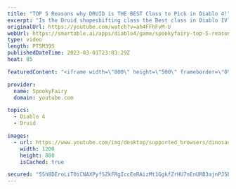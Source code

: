 ```yaml
---
title: "TOP 5 Reasons why DRUID is THE BEST Class to Pick in Diablo 4!"
excerpt: "Is the Druid shapeshifting class the Best class in Diablo IV? - Here are my Top 5 reasons (aside from fun-factor and good looks) ..."
originalUrl: https://youtube.com/watch?v=ah4FFhFvM-U
webUrl: https://smartable.ai/apps/diablo4/game/spookyfairy-top-5-reasons-why-druid-is-the-best-class-to-pick-in-diablo-4/
type: video
length: PT5M39S
publishedDateTime: 2023-03-01T23:03:29Z
heat: 85

featuredContent: "<iframe width=\"800\" height=\"500\" frameborder=\"0\" src=\"https://www.youtube.com/embed/ah4FFhFvM-U\" allow=\"accelerometer; autoplay; encrypted-media; gyroscope; picture-in-picture\" allowfullscreen></iframe>"

provider:
  name: SpookyFairy
  domain: youtube.com

topics:
  - Diablo 4
  - Druid

images:
  - url: https://www.youtube.com/img/desktop/supported_browsers/dinosaur.png
    width: 1200
    height: 800
    isCached: true

secured: "5Sh8DEroLiT0iCNAXPyfSZkFRgIccEeRAizMt1GgkfZrHU7nEnURB3ajnPJSbTlob8qXasQtm+H1LizlIf0abNUD/OFC+iehPgOgTaHKVBNJbSvEr9hb/MyqZtPkZEOLqgUHHveDd8nAKado94fVPQrjLLuAmOnNlmlpho8+NugTYRscAbYjPcUXtBm5TGVa5bvYs14xFvNHbhfHzlqMTQXFRX80ZEq6ilXHZLZj++O2LqiFta4vA2RefzyH8caZwToVsB2aMbM78UAmKMuk78HhX6UfIkhKHu9ygTdPFgh0nHApu83ocwffLWci8ICiP0aUhPSVU67rpJJhCEU6zXzkz7w0k+TbGdM7KjxuDzXHNPynLMIgm1xhOf2g4o+7HpmNda+sgFcvgjICcBnomV5WpGDiabuWmNoYfHPdaUc=;0oJ+09qcsfRVRPS2+4c0SA=="
---
```


